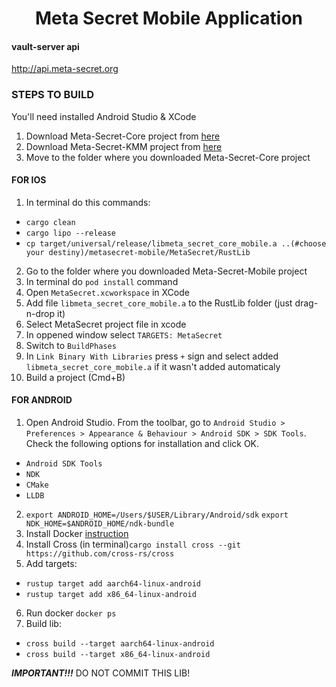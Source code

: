 <h1 align="center">Meta Secret Mobile Application</h1>

#### vault-server api
  http://api.meta-secret.org


### STEPS TO BUILD

You'll need installed Android Studio & XCode

1. Download Meta-Secret-Core project from [here](https://github.com/meta-secret/meta-secret-core)
2. Download Meta-Secret-KMM project from [here](https://github.com/meta-secret/meta-secret-kmm)
3. Move to the folder where you downloaded Meta-Secret-Core project

#### FOR IOS
1. In terminal do this commands: 
  - `cargo clean` 
  - `cargo lipo --release` 
  - `cp target/universal/release/libmeta_secret_core_mobile.a ..(#choose your destiny)/metasecret-mobile/MetaSecret/RustLib `
2. Go to the folder where you downloaded Meta-Secret-Mobile project
3. In terminal do `pod install` command
4. Open `MetaSecret.xcworkspace` in XCode
5. Add file `libmeta_secret_core_mobile.a` to the RustLib folder (just drag-n-drop it)
6. Select MetaSecret project file in xcode
7. In oppened window select `TARGETS: MetaSecret`
8. Switch to `BuildPhases`
9. In `Link Binary With Libraries` press `+` sign and select added `libmeta_secret_core_mobile.a` if it wasn't added automaticaly
10. Build a project (Cmd+B)

#### FOR ANDROID

1. Open Android Studio. From the toolbar, go to `Android Studio > Preferences > Appearance & Behaviour > Android SDK > SDK Tools`. Check the following options for installation and click OK.
- `Android SDK Tools`
- `NDK`
- `CMake`
- `LLDB`
2. `export ANDROID_HOME=/Users/$USER/Library/Android/sdk`
    `export NDK_HOME=$ANDROID_HOME/ndk-bundle`
3. Install Docker [instruction](https://docs.docker.com/desktop/install/mac-install/)
4. Install Cross (in terminal)`cargo install cross --git https://github.com/cross-rs/cross`
5. Add targets:
 - `rustup target add aarch64-linux-android`
 - `rustup target add x86_64-linux-android`
6. Run docker `docker ps`
7. Build lib:
- `cross build --target aarch64-linux-android`
- `cross build --target x86_64-linux-android`


***IMPORTANT!!!***
DO NOT COMMIT THIS LIB!
